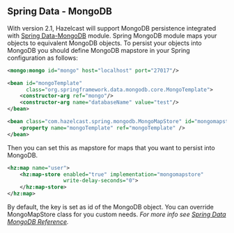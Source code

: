

## Spring Data - MongoDB

With version 2.1, Hazelcast will support MongoDB persistence integrated with [Spring Data-MongoDB](http://www.springsource.org/spring-data/mongodb) module. Spring MongoDB module maps your objects to equivalent MongoDB objects. To persist your objects into MongoDB you should define MongoDB mapstore in your Spring configuration as follows:

```xml
<mongo:mongo id="mongo" host="localhost" port="27017"/>

<bean id="mongoTemplate"
      class="org.springframework.data.mongodb.core.MongoTemplate">
    <constructor-arg ref="mongo"/>
    <constructor-arg name="databaseName" value="test"/>
</bean>

<bean class="com.hazelcast.spring.mongodb.MongoMapStore" id="mongomapstore">
    <property name="mongoTemplate" ref="mongoTemplate" />
</bean>
```
Then you can set this as mapstore for maps that you want to persist into MongoDB.

```xml
<hz:map name="user">
    <hz:map-store enabled="true" implementation="mongomapstore"
                  write-delay-seconds="0">
    </hz:map-store>
</hz:map>
```
By default, the key is set as id of the MongoDB object. You can override MongoMapStore class for you custom needs. *For more info see [Spring Data MongoDB Reference](http://static.springsource.org/spring-data/data-mongodb/docs/current/reference/html/).*
